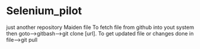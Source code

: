 # Selenium_pilot
just another repository
Maiden file
To fetch file from github into yout system then goto-->gitbash-->git clone [url].
To get updated file or changes done in file-->git pull
